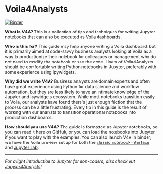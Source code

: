 # Voila4Analysts

[![Binder](https://mybinder.org/badge_logo.svg)](https://mybinder.org/v2/gh/nbgallery/Voila4Analysts/main?filepath=Voila%204%20Analysts.ipynb)

**What is V4A?** This is a collection of tips and techniques for writing Jupyter notebooks that can also be executed as [Voila](https://github.com/voila-dashboards/voila) dashboards.

**Who is this for?**  This guide may help anyone writing a Voila dashboard, but it is primarily aimed at code-savvy business analysts looking at Voila as a way to productionize their notebook for colleagues or management who do not need to modify the notebook or see the code.   Users of Voila4Analysts should be comfortable writing Python notebooks in Jupyter, preferably with some experience using ipywidgets.

**Why did we write V4A?**  Business analysts are domain experts and often have great experience using Python for data science and workflow automation, but they are less likely to have an intimate knowledge of the Jupyter and ipywidgets ecosystem.  While most notebooks transition easily to Voila, our analysts have found there's just enough friction that the process can be a little frustrating.  Every tip in this guide is the result of working with our analysts to transition operational notebooks into production dashboards.

**How should you use V4A?**  The guide is formatted as Jupyter notebooks, so you can read it here on GitHub, or you can load the notebooks into Jupyter if you want to play with the examples.  You can also launch V4A in binder; we have the Voila preview set up for both the [classic notebook interface](https://mybinder.org/v2/gh/nbgallery/Voila4Analysts/main?filepath=Voila%204%20Analysts.ipynb) and [Jupyter Lab](https://mybinder.org/v2/gh/nbgallery/Voila4Analysts/main?urlpath=lab/tree/Voila%204%20Analysts.ipynb).

----

*For a light introduction to Jupyter for non-coders, also check out [Jupyter4Analysts](https://github.com/nbgallery/Jupyter4Analysts)!*
